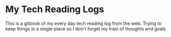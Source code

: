 # My Tech Reading Logs

This is a gitbook of my every day tech reading log from the web. Trying to keep things in a single place so I don't forget my train of thoughts and goals
